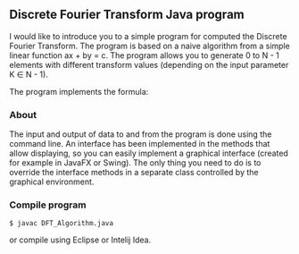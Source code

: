 ## Discrete Fourier Transform Java program

I would like to introduce you to a simple program for computed the Discrete Fourier Transform. The program is based
on a naive algorithm from a simple linear function ax + by = c. The program allows you to generate 0 to N - 1 elements
with different transform values (depending on the input parameter K ∈ N - 1).

The program implements the formula:



### About
The input and output of data to and from the program is done using the command line. An interface has been implemented
in the methods that allow displaying, so you can easily implement a graphical interface (created for example in JavaFX
or Swing). The only thing you need to do is to override the interface methods in a separate class controlled by the
graphical environment.

### Compile program

```
$ javac DFT_Algorithm.java
```

or compile using Eclipse or Intelij Idea.